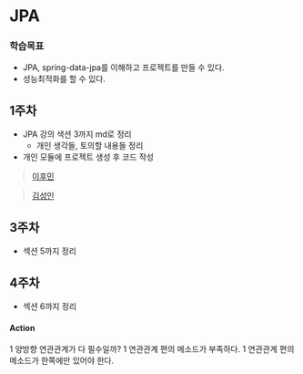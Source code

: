 # JPA

### 학습목표
- JPA, spring-data-jpa를 이해하고 프로젝트를 만들 수 있다.
- 성능최적화를 할 수 있다.

## 1주차
- JPA 강의 색션 3까지 md로 정리
  - 개인 생각들, 토의할 내용들 정리
- 개인 모듈에 프로젝트 생성 후 코드 작성

> [이후민](./hoomin/내용정리/1주차.md)

> [김성인](./seongin/내용정리/1주차.md)

## 3주차

- 섹션 5까지 정리

## 4주차

- 섹션 6까지 정리

#### Action
1 양방향 연관관계가 다 필수일까?
1 연관관계 편의 메소드가 부족하다.
1 연관관계 편의 메소드가 한쪽에만 있어야 한다.
